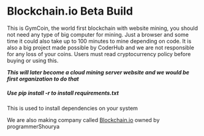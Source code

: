 # Blockchain.io Beta Build

This is GymCoin, the world first blockchain with website mining, you should not need any type of big computer for mining. Just a browser and some time it could also take up to 100 minutes to mine depending on code. It is also a big project made possible by CoderHub and we are not responsible for any loss of your coins. Users must read cryptocurrency policy before buying or using this.

**_This will later become a cloud mining server website and we would be first organization to do that_**

<h5> Use pip install -r to install requirements.txt</h5>

<p> This is used to install dependencies on your system</p>

We are also making company called [Blockchain.io](blockchain.io) owned by programmerShourya
